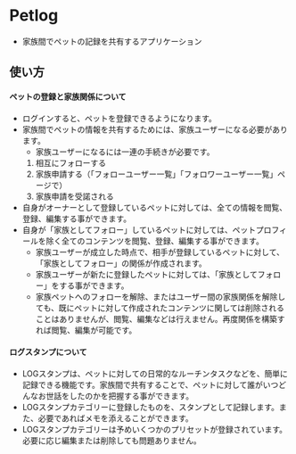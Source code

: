 # Petlog
- 家族間でペットの記録を共有するアプリケーション

## 使い方
#### ペットの登録と家族関係について
- ログインすると、ペットを登録できるようになります。
- 家族間でペットの情報を共有するためには、家族ユーザーになる必要があります。
  - 家族ユーザーになるには一連の手続きが必要です。
  1. 相互にフォローする
  2. 家族申請する（「フォローユーザー一覧」「フォロワーユーザー一覧」ページで）
  3. 家族申請を受諾される
- 自身がオーナーとして登録しているペットに対しては、全ての情報を閲覧、登録、編集する事ができます。
- 自身が「家族としてフォロー」しているペットに対しては、ペットプロフィールを除く全てのコンテンツを閲覧、登録、編集する事ができます。
  - 家族ユーザーが成立した時点で、相手が登録しているペットに対して、「家族としてフォロー」の関係が作成されます。
  - 家族ユーザーが新たに登録したペットに対しては、「家族としてフォロー」をする事ができます。
  - 家族ペットへのフォローを解除、またはユーザー間の家族関係を解除しても、既にペットに対して作成されたコンテンツに関しては削除されることはありませんが、閲覧、編集などは行えません。再度関係を構築すれば閲覧、編集が可能です。

#### ログスタンプについて
- LOGスタンプは、ペットに対しての日常的なルーチンタスクなどを、簡単に記録できる機能です。家族間で共有することで、ペットに対して誰がいつどんなお世話をしたのかを把握する事ができます。
- LOGスタンプカテゴリーに登録したものを、スタンプとして記録します。また、必要であればメモを添えることができます。
- LOGスタンプカテゴリーは予めいくつかのプリセットが登録されています。必要に応じ編集または削除しても問題ありません。
